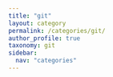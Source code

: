 ```yaml
---
title: "git"
layout: category
permalink: /categories/git/
author_profile: true
taxonomy: git
sidebar:
  nav: "categories"
---
```

